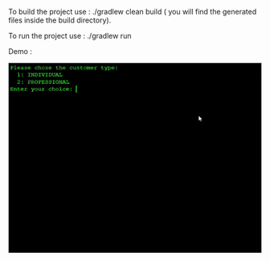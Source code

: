 
To build the project use : ./gradlew clean build ( you will find the generated files inside the build directory).

To run the project use : ./gradlew run 

Demo : 

![screen-gif](./doc/demo.gif)
